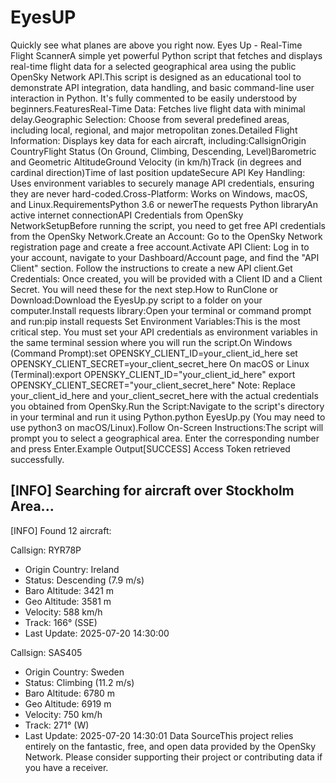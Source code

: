 # EyesUP
Quickly see what planes are above you right now.
Eyes Up - Real-Time Flight ScannerA simple yet powerful Python script that fetches and displays real-time flight data for a selected geographical area using the public OpenSky Network API.This script is designed as an educational tool to demonstrate API integration, data handling, and basic command-line user interaction in Python. It's fully commented to be easily understood by beginners.FeaturesReal-Time Data: Fetches live flight data with minimal delay.Geographic Selection: Choose from several predefined areas, including local, regional, and major metropolitan zones.Detailed Flight Information: Displays key data for each aircraft, including:CallsignOrigin CountryFlight Status (On Ground, Climbing, Descending, Level)Barometric and Geometric AltitudeGround Velocity (in km/h)Track (in degrees and cardinal direction)Time of last position updateSecure API Key Handling: Uses environment variables to securely manage API credentials, ensuring they are never hard-coded.Cross-Platform: Works on Windows, macOS, and Linux.RequirementsPython 3.6 or newerThe requests Python libraryAn active internet connectionAPI Credentials from OpenSky NetworkSetupBefore running the script, you need to get free API credentials from the OpenSky Network.Create an Account: Go to the OpenSky Network registration page and create a free account.Activate API Client: Log in to your account, navigate to your Dashboard/Account page, and find the "API Client" section. Follow the instructions to create a new API client.Get Credentials: Once created, you will be provided with a Client ID and a Client Secret. You will need these for the next step.How to RunClone or Download:Download the EyesUp.py script to a folder on your computer.Install requests library:Open your terminal or command prompt and run:pip install requests
Set Environment Variables:This is the most critical step. You must set your API credentials as environment variables in the same terminal session where you will run the script.On Windows (Command Prompt):set OPENSKY_CLIENT_ID=your_client_id_here
set OPENSKY_CLIENT_SECRET=your_client_secret_here
On macOS or Linux (Terminal):export OPENSKY_CLIENT_ID="your_client_id_here"
export OPENSKY_CLIENT_SECRET="your_client_secret_here"
Note: Replace your_client_id_here and your_client_secret_here with the actual credentials you obtained from OpenSky.Run the Script:Navigate to the script's directory in your terminal and run it using Python.python EyesUp.py
(You may need to use python3 on macOS/Linux).Follow On-Screen Instructions:The script will prompt you to select a geographical area. Enter the corresponding number and press Enter.Example Output[SUCCESS] Access Token retrieved successfully.

[INFO] Searching for aircraft over Stockholm Area...
------------------------------------------------------------
[INFO] Found 12 aircraft:

Callsign: RYR78P
   - Origin Country: Ireland
   - Status:         Descending (7.9 m/s)
   - Baro Altitude:  3421 m
   - Geo Altitude:   3581 m
   - Velocity:       588 km/h
   - Track:          166° (SSE)
   - Last Update:    2025-07-20 14:30:00

Callsign: SAS405
   - Origin Country: Sweden
   - Status:         Climbing (11.2 m/s)
   - Baro Altitude:  6780 m
   - Geo Altitude:   6919 m
   - Velocity:       750 km/h
   - Track:          271° (W)
   - Last Update:    2025-07-20 14:30:01
Data SourceThis project relies entirely on the fantastic, free, and open data provided by the OpenSky Network. Please consider supporting their project or contributing data if you have a receiver.

